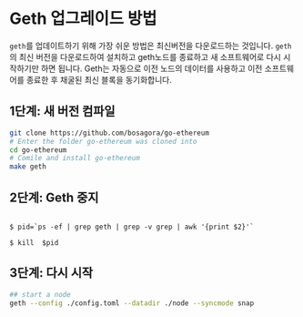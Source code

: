 # Geth 업그레이드 방법

`geth`를 업데이트하기 위해 가장 쉬운 방법은 최신버전을 다운로드하는 것입니다. `geth`의 최신 버전을 다운로드하여 설치하고 geth노드를 종료하고 새 소프트웨어로 다시 시작하기만 하면 됩니다. 
Geth는 자동으로 이전 노드의 데이터를 사용하고 이전 소프트웨어를 종료한 후 채굴된 최신 블록을 동기화합니다.

## 1단계: 새 버전 컴파일

```bash
git clone https://github.com/bosagora/go-ethereum
# Enter the folder go-ethereum was cloned into
cd go-ethereum
# Comile and install go-ethereum
make geth
```


## 2단계: Geth 중지

```

$ pid=`ps -ef | grep geth | grep -v grep | awk '{print $2}'`

$ kill  $pid

```


## 3단계: 다시 시작



```bash
## start a node
geth --config ./config.toml --datadir ./node --syncmode snap
```

